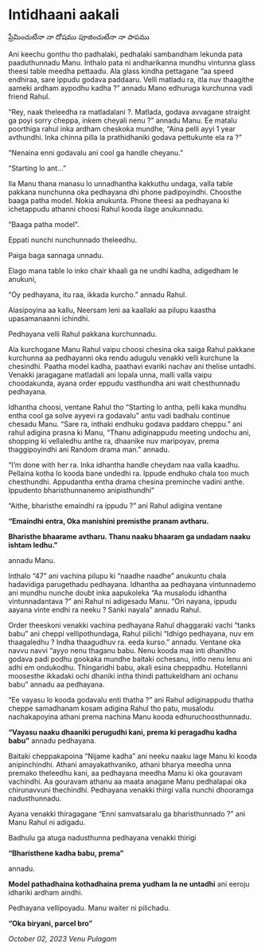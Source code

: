 # Intidhaani aakali

ప్రేమించుటేనా నా దోషము
పూజించుటేనా నా పాపము

Ani keechu gonthu tho padhalaki, pedhalaki sambandham lekunda pata paaduthunnadu Manu. Inthalo pata ni andharikanna mundhu vintunna glass theesi table meedha pettaadu. Ala glass kindha pettagane “aa speed endhiraa, sare ippudu godava paddaaru. Velli matladu ra, itla nuv thaagithe aameki ardham aypodhu kadha ?” annadu Mano edhuruga kurchunna vadi friend Rahul.

“Rey, naak theleedha ra matladalani ?. Matlada, godava avvagane straight ga poyi sorry cheppa, inkem cheyali nenu ?” annadu Manu. Ee matalu poorthiga rahul inka ardham cheskoka mundhe, “Aina pelli ayyi 1 year avthundhi. Inka chinna pilla la prathidhaniki godava pettukunte ela ra ?” 

“Nenaina enni godavalu ani cool ga handle cheyanu.”

“Starting lo ant…”

Ila Manu thana manasu lo unnadhantha kakkuthu undaga, valla table pakkana nunchunna oka pedhayana dhi phone padipoyindhi. Choosthe baaga patha model. Nokia anukunta. Phone theesi aa pedhayana ki ichetappudu athanni choosi Rahul kooda ilage anukunnadu. 

“Baaga patha model”.

Eppati nunchi nunchunnado theleedhu.

Paiga baga sannaga unnadu.

Elago mana table lo inko chair khaali ga ne undhi kadha, adigedham le anukuni,

“Oy pedhayana, itu raa, ikkada kurcho.” annadu Rahul.

Alasipoyina aa kallu, Neersam leni aa kaallaki aa pilupu kaastha upasamanaanni ichindhi.

Pedhayana velli Rahul pakkana kurchunnadu.

Ala kurchogane Manu Rahul vaipu choosi chesina oka saiga Rahul pakkane kurchunna aa pedhayanni oka rendu adugulu venakki velli kurchune la chesindhi. Paatha model kadha, paathavi evariki nachav ani thelise untadhi. Venakki jaragagane matladali ani lopala unna, malli valla vaipu choodakunda, ayana order eppudu vasthundha ani wait chesthunnadu pedhayana.

Idhantha choosi, ventane Rahul tho “Starting lo antha, pelli kaka mundhu entha cool ga solve ayyevi ra godavalu” antu vadi badhalu continue chesadu Manu. “Sare ra, inthaki endhuku godava paddaro cheppu.” ani rahul adigina prasna ki Manu, “Thanu adiginappudu meeting undochu ani, shopping ki vellaledhu anthe ra, dhaanike nuv maripoyav, prema thaggipoyindhi ani Random drama man.” annadu.

“I’m done with her ra. Inka idhantha handle cheydam naa valla kaadhu. Pellaina kotha lo kooda bane undedhi ra. Ippude endhuko chala too much chesthundhi. Appudantha entha drama chesina preminche vadini anthe. Ippudento bharisthunnanemo anipisthundhi” 

“Aithe, bharisthe emaindhi ra ippudu ?” ani Rahul adigina ventane 

**“Emaindhi entra, Oka manishini premisthe pranam avtharu.**

**Bharisthe bhaarame avtharu. Thanu naaku bhaaram ga undadam naaku ishtam ledhu.”**

annadu Manu.

Inthalo “47” ani vachina pilupu ki “naadhe naadhe” anukuntu chala hadavidiga parugethadu pedhayana. Idhantha aa pedhayana vintunnademo ani mundhu nunche doubt inka aapukoleka “Aa musalodu idhantha vintunnadantava ?” ani Rahul ni adigesadu Manu. “Ori nayana, ippudu aayana vinte endhi ra neeku ? Sanki nayala” annadu Rahul.

Order theeskoni venakki vachina pedhayana Rahul dhaggaraki vachi “tanks babu” ani cheppi vellipothundaga, Rahul pilichi “Idhigo pedhayana, nuv em thaagaledhu ? Indha thaagudhuv ra. eeda kurso.” annadu. Ventane oka navvu navvi “ayyo nenu thaganu babu. Nenu kooda maa inti dhanitho godava padi podhu gookaka mundhe baitaki ochesanu, intlo nenu lenu ani adhi em ondukodhu. Thingaridhi babu, akali esina cheppadhu. Hotellanni moosesthe ikkadaki ochi dhaniki intha thindi pattukeldham ani ochanu babu” annadu aa pedhayana.

“Ee vayasu lo kooda godavalu enti thatha ?” ani Rahul adiginappudu thatha cheppe samadhanam kosam adigina Rahul tho patu, musalodu nachakapoyina athani prema nachina Manu kooda edhuruchoosthunnadu. 

**“Vayasu naaku dhaaniki perugudhi kani, prema ki peragadhu kadha babu”** annadu pedhayana.

Baitaki cheppakapoina “Nijame kadha” ani neeku naaku lage Manu ki kooda anipinchindhi. Athani amayakathvaniko, athani bharya meedha unna premako theleedhu kani, aa pedhayana meedha Manu ki oka gouravam vachindhi. Aa gouravam athanu aa maata anagane Manu pedhalapai oka chirunavvuni thechindhi. Pedhayana venakki thirgi valla nunchi dhooramga nadusthunnadu.

Ayana venakki thiragagane “Enni samvatsaralu ga bharisthunnado ?” ani Manu Rahul ni adigadu. 

Badhulu ga atuga nadusthunna pedhayana venakki thirigi

**“Bharisthene kadha babu, prema”** 

annadu.

**Model pathadhaina kothadhaina prema yudham la ne untadhi** ani eeroju idhariki ardham aindhi.

Pedhayana vellipoyadu. Manu waiter ni pilichadu.

**“Oka biryani, parcel bro”**

*October 02, 2023*
*Venu Pulagam*